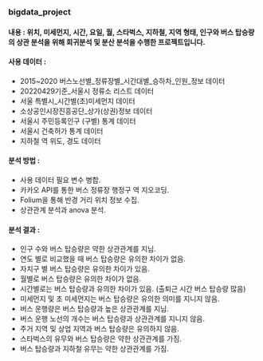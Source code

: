 ### bigdata_project

#### 내용 : 위치, 미세먼지, 시간, 요일, 월, 스타벅스, 지하철, 지역 형태, 인구와 버스 탑승량의 상관 분석을 위해 회귀분석 및 분산 분석을 수행한 프로젝트입니다.

#### 사용 데이터 :

* 2015~2020 버스노선별_정류장별_시간대별_승하차_인원_정보 데이터
* 20220429기준_서울시 정류소 리스트 데이터
* 서울 특별시_시간별(초)미세먼지 데이터
* 소상공인시장진흥공단_상가(상권)정보 데이터
* 서울시 주민등록인구 (구별) 통계 데이터
* 서울시 건축허가 통계 데이터
* 지하철 역 위도, 경도 데이터

#### 분석 방법 :
* 사용 데이터 필요 변수 병합.
* 카카오 API를 통한 버스 정류장  행정구 역 지오코딩.
* Folium을 통해 반경 거리 위치 정보 수집. 
* 상관관계 분석과 anova 분석.

#### 분석 결과 :
* 인구 수와 버스 탑승량은 약한 상관관계를 지님.
* 연도 별로 비교했을 때 버스 탑승량은 유의한 차이가 없음.
* 자치구 별 버스 탑승량은 유의한 차이가 있음.
* 월별로 버스 탑승량은 유의한 차이가 없음.
* 시간별로는 버스 탑승량과 유의한 차이가 있음. (출퇴근 시간 버스 탑승량 많음)
* 미세먼지 및 초 미세먼지는 버스 탑승량은 유의한 의미를 지니지 않음.
* 버스 운행량은 버스 탑승량과 높은 상관관계를 지님.
* 버스 운행 노선의 개수는 버스 탑승량과 상관관계를 지니지 않음.
* 주거 지역 및 상업 지역과 버스 탑승량은 유의하지 않음.
* 스타벅스의 유무와 버스 탑승량은 약한 상관관계를 가짐.
* 버스 탑승량과 지하철 유무는 약한 상관관계를 가짐.


